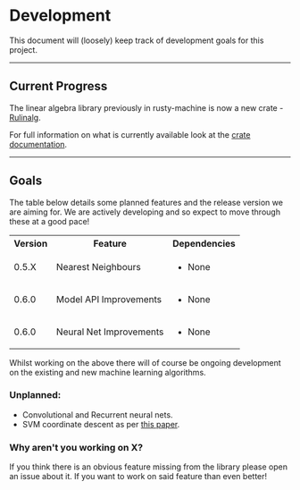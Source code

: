 # Development

This document will (loosely) keep track of development goals for this project.

---

## Current Progress

The linear algebra library previously in rusty-machine is now a new crate - [Rulinalg](https://github.com/AtheMathmo/rulinalg).

For full information on what is currently available look at the [crate documentation](https://athemathmo.github.io/rusty-machine/rusty-machine/doc/rusty_machine/index.html).

---

## Goals

The table below details some planned features and the release version we are aiming for.
We are actively developing and so expect to move through these at a good pace!

<table>
    <tr>
        <th>Version</th><th>Feature</th><th>Dependencies</th>
    </tr>
    <tr>
        <td>0.5.X</td><td>Nearest Neighbours</td><td><ul><li>None</li></ul></td>
    </tr>
    <tr>
        <td>0.6.0</td><td>Model API Improvements</td><td><ul><li>None</li></ul></td>
    </tr>
    <tr>
        <td>0.6.0</td><td>Neural Net Improvements</td><td><ul><li>None</li></ul></td>
    </tr>
</table>

Whilst working on the above there will of course be ongoing development on the existing and new machine learning algorithms.

### Unplanned:

- Convolutional and Recurrent neural nets.
- SVM coordinate descent as per [this paper](http://www.loshchilov.com/publications/GECCO2011_AdaptiveCoordinateDescent.pdf).

### Why aren't you working on X?

If you think there is an obvious feature missing from the library please open an issue about it.
If you want to work on said feature than even better!
